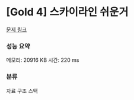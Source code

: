 
# [Gold 4] 스카이라인 쉬운거

[문제 링크](https://www.acmicpc.net/problem/1863)
### 성능 요약

<p>메모리: 20916 KB 시간: 220 ms </p>

### 분류
자료 구조
스택
